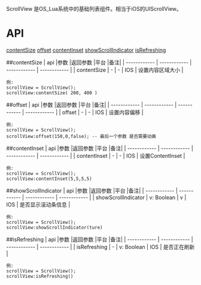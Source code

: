 ScrollView 是OS_Lua系统中的基础列表组件。相当于iOS的UIScrollView。 

# API

[contentSize](#contentSize)
[offset](#offset)
[contentInset](#contentInset)
[showScrollIndicator](#showScrollIndicator)
[isRefreshing](#isRefreshing)


##contentSize
| api  |参数   |返回参数   |平台   |备注|
| ------------ | ------------ | ------------ | ------------ |
|  contentSize      |    -  |  -   |  IOS    |     设置内容区域大小  |

    例:
    scrollView = ScrollView();
	scrollView:contentSize( 200, 400 )

##offset
| api  |参数   |返回参数   |平台   |备注|
| ------------ | ------------ | ------------ | ------------ |
|    offset    |  -    |   -  | IOS     |   设置内容偏移    |

    例:
    scrollView = ScrollView();
	scrollView:offset(150,0,false); -- 最后一个参数 是否需要动画

##contentInset
| api  |参数   |返回参数   |平台   |备注|
| ------------ | ------------ | ------------ | ------------ |
|   contentInset     |     - |   -  |  IOS    |   设置ContentInset    |

    例:
    scrollView = ScrollView();
	scrollView:contentInset(5,5,5,5)

##showScrollIndicator
| api  |参数   |返回参数   |平台   |备注|
| ------------ | ------------ | ------------ | ------------ |
|   showScrollIndicator     |    v: Boolean  |  v   |   IOS   |   是否显示滚动条信息    |

    例:
    scrollView = ScrollView();
	scrollView:showScrollIndicator(ture)

##isRefreshing
| api  |参数   |返回参数   |平台   |备注|
| ------------ | ------------ | ------------ | ------------ |
|   isRefreshing     |  -    | v: Boolean    |  IOS    |   是否正在刷新    |

    例:
    scrollView = ScrollView();
	scrollView:isRefreshing()
















